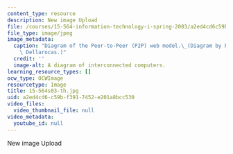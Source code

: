 ```yaml
---
content_type: resource
description: New image Upload
file: /courses/15-564-information-technology-i-spring-2003/a2ed4cd6c59bf3917452e201a8bcc530_15-564s03-th.jpg
file_type: image/jpeg
image_metadata:
  caption: "Diagram of the Peer-to-Peer (P2P) web model.\_(Diagram by Prof. Chrysanthos\
    \ Dellarocas.)"
  credit: ''
  image-alt: A diagram of interconnected computers.
learning_resource_types: []
ocw_type: OCWImage
resourcetype: Image
title: 15-564s03-th.jpg
uid: a2ed4cd6-c59b-f391-7452-e201a8bcc530
video_files:
  video_thumbnail_file: null
video_metadata:
  youtube_id: null
---
```

New image Upload

